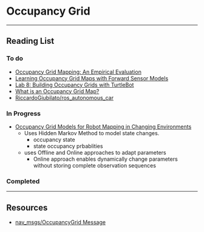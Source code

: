 # Occupancy Grid

---

## Reading List

### To do

-   [Occupancy Grid Mapping: An Empirical Evaluation](https://doi.org/10.1109/MED.2007.4433772)
-   [Learning Occupancy Grid Maps with Forward Sensor Models](https://link.springer.com/article/10.1023/A:1025584807625)
-   [Lab 8: Building Occupancy Grids with TurtleBot](https://pages.github.berkeley.edu/EECS-106/fa21-site/assets/labs/Lab_8__Occupancy_Grids.pdf)
-   [What is an Occupancy Grid Map?](https://automaticaddison.com/what-is-an-occupancy-grid-map/)
-   [RiccardoGiubilato/ros_autonomous_car](https://github.com/RiccardoGiubilato/ros_autonomous_car/blob/master/src/laser_to_occupancy_grid.py)

### In Progress
-   [Occupancy Grid Models for Robot Mapping in Changing Environments](https://ojs.aaai.org/index.php/AAAI/article/view/8377)
    - Uses Hidden Markov Method to model state changes. 
        - occupancy state
        - state occupancy prbablities
    - uses Offline and Online approaches to adapt parameters
        - Online approach enables dynamically change parameters without storing complete observation sequences

### Completed

---

## Resources

-   [nav_msgs/OccupancyGrid Message](http://docs.ros.org/en/jade/api/nav_msgs/html/msg/OccupancyGrid.html)
